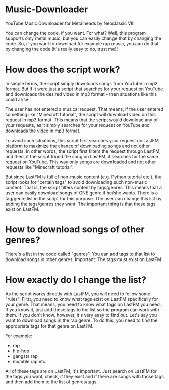 # Music-Downloader
YouTube Music Downloader for Metalheads by Neoclassic VII!

You can change the code, if you want. For what? Well, this program supports only metal music, but you can easily change that by changing the code. So, if you want to download for example rap music, you can do that by changing the code (it's really easy to do, trust me)!

# How does the script work? 

In simple terms, the script simply downloads songs from YouTube in mp3 format. But if it were just a script that searches for your request on YouTube and downloads the desired video in mp3 format - then situations like this could arise: 

The user has not entered a musical request. That means, if the user entered something like "Minecraft tutorial", the script will download video on this request in mp3 format. This means that the script would download any of your requests, as it simply searches for your request on YouTube and downloads the video in mp3 format. 

To avoid such situations, this script first searches your request on LastFM platform to maximize the chance of downloading songs and not other requests. In other words, the script first filters the request through LastFM, and then, if the script found the song on LastFM, it searches for the same request on YouTube. This way only songs are downloaded and not other requests like "Minecraft tutorial". 

But since LastFM is full of non-music content (e.g. Python tutorial etc.), the script looks for "certain tags" to avoid downloading such non-music content. That is, the script filters content by tags/genres. This means that a user can easily download songs of ONE genre if he/she wants. There is a tag/genre list in the script for this purpose. The user can change this list by adding the tags/genres they want. The important thing is that these tags exist on LastFM.

# How to download songs of other genres?

There's a list in the code called "genres". You can add tags to that list to download songs in other genres. Important: The tags must exist on LastFM. 

# How exactly do I change the list? 

As the script works directly with LastFM, you will need to follow some "rules". First, you need to know what tags exist on LastFM specifically for your genre. That means, you need to know what tags on LastFM you need. If you know it, just add those tags to the list so the program can work with them. If you don't know, however, it's very easy to find out. Let's say you want to download songs in the rap genre. To do this, you need to find the appropriate tags for that genre on LastFM. 

For example: 
- rap
- hip-hop
- gangsta rap
- mumble rap
etc.

All of these tags are on LastFM, it's important. Just search on LastFM for the tags you want, check, if they exist and if there are songs with those tags and then add them to the list of genres/tags.
